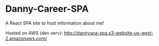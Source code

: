 # Danny-Career-SPA
A React SPA site to host information about me!

Hosted on AWS (dev serv): http://dannyspa-spa.s3-website-us-west-2.amazonaws.com/